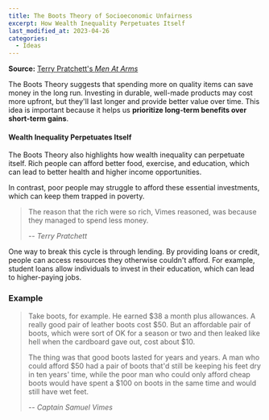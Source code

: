 ```yaml
---
title: The Boots Theory of Socioeconomic Unfairness
excerpt: How Wealth Inequality Perpetuates Itself
last_modified_at: 2023-04-26
categories:
  - Ideas
---
```


**Source:** [Terry Pratchett's *Men At Arms*](https://www.goodreads.com/book/show/400354.Men_at_Arms)

The Boots Theory suggests that spending more on quality items can save money in the long run. 
Investing in durable, well-made products may cost more upfront, but they'll last longer and provide better value over time. 
This idea is important because it helps us **prioritize long-term benefits over short-term gains**.

#### Wealth Inequality Perpetuates Itself
The Boots Theory also highlights how wealth inequality can perpetuate itself. 
Rich people can afford better food, exercise, and education, which can lead to better health and higher income opportunities. 


In contrast, poor people may struggle to afford these essential investments, which can keep them trapped in poverty.

> The reason that the rich were so rich, Vimes reasoned, was because they managed to spend less money.
>
> -- <cite>Terry Pratchett</cite>


One way to break this cycle is through lending. 
By providing loans or credit, people can access resources they otherwise couldn't afford. 
For example, student loans allow individuals to invest in their education, which can lead to higher-paying jobs.

### Example

> Take boots, for example. He earned $38 a month plus allowances. A really good pair of leather boots cost $50. 
> But an affordable pair of boots, which were sort of OK for a season or two and then leaked like hell when the cardboard gave out, cost about $10. 
> 
> The thing was that good boots lasted for years and years. A man who could afford $50 had a pair of boots that'd still be keeping his feet dry in ten years' time, 
> while the poor man who could only afford cheap boots would have spent a $100 on boots in the same time and would still have wet feet.
>
> -- <cite>Captain Samuel Vimes</cite>

